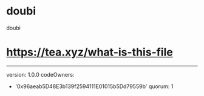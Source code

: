 # doubi
doubi
# https://tea.xyz/what-is-this-file
---
version: 1.0.0
codeOwners:
  - '0x96aeab5D48E3b139f2594111E01015b5Dd79559b'
quorum: 1
